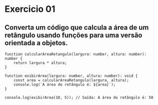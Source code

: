 # Exercicio 01
## Converta um código que calcula a área de um retângulo usando funções para uma versão orientada a objetos.
```
function calcularAreaRetangulo(largura: number, altura: number): number {
    return largura * altura;
}

function exibirArea(largura: number, altura: number): void {
    const area = calcularAreaRetangulo(largura, altura);
    console.log(`A área do retângulo é: ${area}`);
}

console.log(exibirArea(10, 5)); // Saída: A área do retângulo é: 50
```